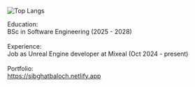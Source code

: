 
![Top Langs](https://github-readme-stats.vercel.app/api/top-langs/?username=sibghatcodez&size_weight=0.5&count_weight=0.5&langs_count=15&theme=dark)


Education: <br>
        BSc in Software Engineering (2025 - 2028) <br><br>
Experience:   
        Job as Unreal Engine developer at Mixeal (Oct 2024 - present) <br><br>
Portfolio: <br>
        https://sibghatbaloch.netlify.app


